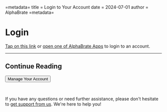 =metadata=
title = Login to Your Account
date = 2024-07-01
author = AlphaBrate
=metadata=

# Login
[Tap on this link](https://alphabrate-server.onrender.com/login/) or [open one of AlphaBrate Apps](https://alphabrate.github.io/apps/) to login to an account.

<hr>

<h2 class="center">Continue Reading</h2>

<a href="?article=manage" class="center no-margin"><button>Manage Your Account</button></a>

<br>

<div class="space-break dots" data-height="4"></div>

If you have any questions or need further assistance, please don't hesitate to [get support from us](https://alphabrate.github.io/about/support). We're here to help you!
